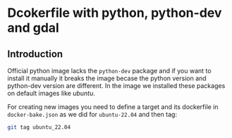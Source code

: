 # Dcokerfile with python, python-dev and gdal

## Introduction

Official python image lacks the `python-dev` package and if you want to install it manually
it breaks the image becase the python version and python-dev version are different.
In the image we installed these packages on default images like _ubuntu_.

For creating new images you need to define a target and its dockerfile in `docker-bake.json`
as we did for `ubuntu-22.04` and then tag:

```bash
git tag ubuntu_22.04
```
